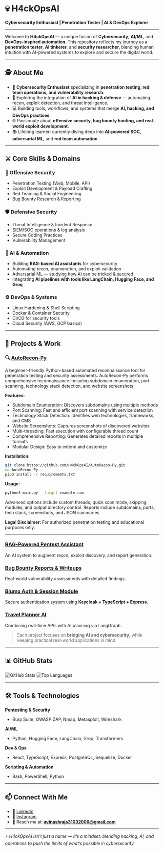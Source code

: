 # 💀 H4ckOpsAI
**Cybersecurity Enthusiast | Penetration Tester | AI & DevOps Explorer**

---

Welcome to **H4ckOpsAI** — a unique fusion of **Cybersecurity**, **AI/ML**, and **DevOps-inspired automation**. This repository reflects my journey as a **penetration tester**, **AI tinkerer**, and **security researcher**, blending human intuition with AI-powered systems to explore and secure the digital world.

---

## 🕵️ About Me

* 🔐 **Cybersecurity Enthusiast** specializing in **penetration testing, red team operations, and vulnerability research**.
* 🤖 Exploring the integration of **AI in hacking & defense** — automating recon, exploit detection, and threat intelligence.
* 💻 Building tools, workflows, and systems that merge **AI, hacking, and DevOps practices**.
* 🌐 Passionate about **offensive security, bug bounty hunting, and real-world exploit development**.
* 📚 Lifelong learner: currently diving deep into **AI-powered SOC**, **adversarial ML**, and **red team automation**.

---

## ⚔️ Core Skills & Domains

### 🔴 Offensive Security

* Penetration Testing (Web, Mobile, API)
* Exploit Development & Payload Crafting
* Red Teaming & Social Engineering
* Bug Bounty Research & Reporting

### 🛡️ Defensive Security

* Threat Intelligence & Incident Response
* SIEM/SOC operations & log analysis
* Secure Coding Practices
* Vulnerability Management

### 🤖 AI & Automation

* Building **RAG-based AI assistants** for cybersecurity
* Automating recon, enumeration, and exploit validation
* Adversarial ML — studying how AI can be tricked & secured
* Integrating **AI pipelines with tools like LangChain, Hugging Face, and Groq**

### ⚙️ DevOps & Systems

* Linux Hardening & Shell Scripting
* Docker & Container Security
* CI/CD for security tools
* Cloud Security (AWS, GCP basics)

---

## 🚀 Projects & Work

### 🔍 [AutoRecon-Py](LINK_HERE)

A beginner-friendly Python-based automated reconnaissance tool for penetration testing and security assessments. AutoRecon-Py performs comprehensive reconnaissance including subdomain enumeration, port scanning, technology stack detection, and website screenshots.

**Features:**

* Subdomain Enumeration: Discovers subdomains using multiple methods
* Port Scanning: Fast and efficient port scanning with service detection
* Technology Stack Detection: Identifies web technologies, frameworks, and CMS
* Website Screenshots: Captures screenshots of discovered websites
* Multi-threading: Fast execution with configurable thread count
* Comprehensive Reporting: Generates detailed reports in multiple formats
* Modular Design: Easy to extend and customize

**Installation:**

```bash
git clone https://github.com/H4ckOpsAI/AutoRecon-Py.git
cd AutoRecon-Py
pip3 install -r requirements.txt
```

**Usage:**

```bash
python3 main.py --target example.com
```

Advanced options include custom threads, quick scan mode, skipping modules, and output directory control. Reports include subdomains, ports, tech stack, screenshots, and JSON summaries.

**Legal Disclaimer:** For authorized penetration testing and educational purposes only.

---

### [RAG-Powered Pentest Assistant](LINK_HERE)

An AI system to augment recon, exploit discovery, and report generation.

### [Bug Bounty Reports & Writeups](LINK_HERE)

Real-world vulnerability assessments with detailed findings.

### [Blumo Auth & Session Module](LINK_HERE)

Secure authentication system using **Keycloak + TypeScript + Express**.

### [Travel Planner AI](LINK_HERE)

Combining real-time APIs with AI planning via LangGraph.

> Each project focuses on **bridging AI and cybersecurity**, while keeping practical real-world applications in mind.

---

## 📊 GitHub Stats

![GitHub Stats](https://github-readme-stats.vercel.app/api?username=H4ckOpsAI\&show_icons=true\&theme=radical)
![Top Languages](https://github-readme-stats.vercel.app/api/top-langs/?username=H4ckOpsAI\&layout=compact\&theme=radical)

---

## 🛠️ Tools & Technologies

**Pentesting & Security**

* Burp Suite, OWASP ZAP, Nmap, Metasploit, Wireshark

**AI/ML**

* Python, Hugging Face, LangChain, Groq, Transformers

**Dev & Ops**

* React, TypeScript, Express, PostgreSQL, Sequelize, Docker

**Scripting & Automation**

* Bash, PowerShell, Python

---

## 📫 Connect With Me

* 💼 [LinkedIn](https://www.linkedin.com/in/avinash312006)
* 📸 [Instagram](https://instagram.com/i_avinash31)
* 📧 Reach me at: **[avinashraja31032006@gmail.com](mailto:avinashraja31032006@gmail.com)**

---

⚡ *H4ckOpsAI isn’t just a name — it’s a mindset: blending hacking, AI, and operations to push the limits of what’s possible in cybersecurity.*
